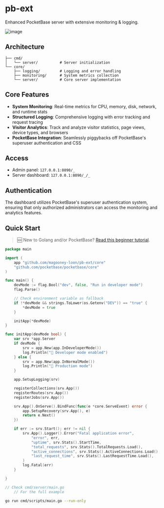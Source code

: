 # pb-ext

Enhanced PocketBase server with extensive monitoring & logging.

![image](https://github.com/user-attachments/assets/e76f4a7d-f309-4ce4-b01a-f1e972c8289c)

## Architecture

```
├── cmd/
│   └── server/          # Server initialization
└── core/
    ├── logging/         # Logging and error handling
    ├── monitoring/      # System metrics collection
    └── server/          # Core server implementation

```

## Core Features

- **System Monitoring**: Real-time metrics for CPU, memory, disk, network, and runtime stats
- **Structured Logging**: Comprehensive logging with error tracking and request tracing
- **Visitor Analytics**: Track and analyze visitor statistics, page views, device types, and browsers
- **PocketBase Integration**: Seamlessly piggybacks off PocketBase's superuser authentication and CSS

## Access

- Admin panel: `127.0.0.1:8090/_`
- Server dashboard: `127.0.0.1:8090/_/_`

## Authentication

The dashboard utilizes PocketBase's superuser authentication system, ensuring that only authorized administrators can access the monitoring and analytics features.


## Quick Start

> 🆕 New to Golang and/or PocketBase? [Read this beginner tutorial](TUTORIAL.md).

```go
package main

import (
	app "github.com/magooney-loon/pb-ext/core"
	"github.com/pocketbase/pocketbase/core"
)

func main() {
	devMode := flag.Bool("dev", false, "Run in developer mode")
	flag.Parse()

	// Check environment variable as fallback
	if !*devMode && strings.ToLower(os.Getenv("DEV")) == "true" {
		*devMode = true
	}

	initApp(*devMode)
}

func initApp(devMode bool) {
	var srv *app.Server
	if devMode {
		srv = app.New(app.InDeveloperMode())
		log.Println("🔧 Developer mode enabled")
	} else {
		srv = app.New(app.InNormalMode())
		log.Println("🚀 Production mode")
	}

	app.SetupLogging(srv)

	registerCollections(srv.App())
	registerRoutes(srv.App())
	registerJobs(srv.App())

	srv.App().OnServe().BindFunc(func(e *core.ServeEvent) error {
		app.SetupRecovery(srv.App(), e)
		return e.Next()
	})

	if err := srv.Start(); err != nil {
		srv.App().Logger().Error("Fatal application error",
			"error", err,
			"uptime", srv.Stats().StartTime,
			"total_requests", srv.Stats().TotalRequests.Load(),
			"active_connections", srv.Stats().ActiveConnections.Load(),
			"last_request_time", srv.Stats().LastRequestTime.Load(),
		)
		log.Fatal(err)
	}

}

// Check cmd/server/main.go
	// For the full example
```

```bash
go run cmd/scripts/main.go --run-only
```
